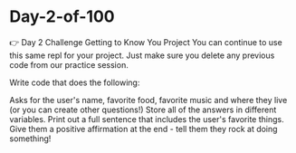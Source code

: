 # Day-2-of-100
👉 Day 2 Challenge
Getting to Know You Project
You can continue to use this same repl for your project. Just make sure you delete any previous code from our practice session.

Write code that does the following:

Asks for the user's name, favorite food, favorite music and where they live (or you can create other questions!)
Store all of the answers in different variables.
Print out a full sentence that includes the user's favorite things.
Give them a positive affirmation at the end - tell them they rock at doing something!
